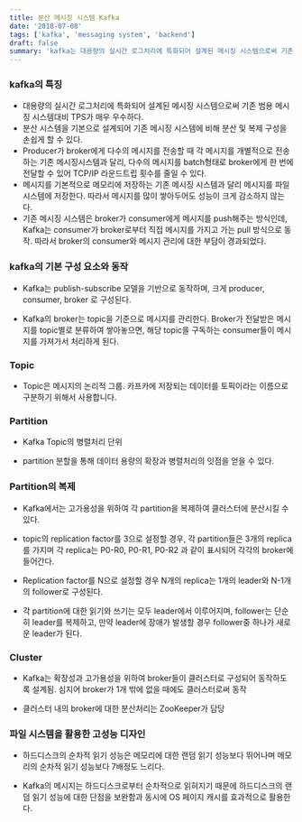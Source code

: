 ```yaml
---
title: 분산 메시징 시스템 Kafka
date: '2018-07-08'
tags: ['kafka', 'messaging system', 'backend']
draft: false
summary: 'kafka는 대용량의 실시간 로그처리에 특화되어 설계된 메시징 시스템으로써 기존 범용 메시징 시스템대비 TPS가 매우 우수하다.'
---
```


### kafka의 특징

- 대용량의 실시간 로그처리에 특화되어 설계된 메시징 시스템으로써 기존 범용 메시징 시스템대비 TPS가 매우 우수하다.
- 분산 시스템을 기본으로 설계되어 기존 메시징 시스템에 비해 분산 및 복제 구성을 손쉽게 할 수 있다.
- Producer가 broker에게 다수의 메시지를 전송할 때 각 메시지를 개별적으로 전송하는 기존 메시징시스템과 달리, 다수의 메시지를 batch형태로 broker에게 한 번에 전달할 수 있어 TCP/IP 라운드트립 횟수를 줄일 수 있다.
- 메시지를 기본적으로 메모리에 저장하는 기존 메시징 시스템과 달리 메시지를 파일 시스템에 저장한다. 따라서 메시지를 많이 쌓아두어도 성능이 크게 감소하지 않는다.
- 기존 메시징 시스템은 broker가 consumer에게 메시지를 push해주는 방식인데, Kafka는 consumer가 broker로부터 직접 메시지를 가지고 가는 pull 방식으로 동작. 따라서 broker의 consumer와 메시지 관리에 대한 부담이 경과되었다.

### kafka의 기본 구성 요소와 동작

- Kafka는 publish-subscribe 모델을 기반으로 동작하며, 크게 producer, consumer, broker 로 구성된다.

- Kafka의 broker는 topic을 기준으로 메시지를 관리한다. Broker가 전달받은 메시지를 topic별로 분류하여 쌓아놓으면, 해당 topic을 구독하는 consumer들이 메시지를 가져가서 처리하게 된다.

### Topic

- Topic은 메시지의 논리적 그룹. 카프카에 저장되는 데이터를 토픽이라는 이름으로 구분하기 위해서 사용합니다.

### Partition

- Kafka Topic의 병렬처리 단위

- partition 분할을 통해 데이터 용량의 확장과 병렬처리의 잇점을 얻을 수 있다.

### Partition의 복제

- Kafka에서는 고가용성을 위하여 각 partition을 복제하여 클러스터에 분산시킬 수 있다.

- topic의 replication factor를 3으로 설정할 경우, 각 partition들은 3개의 replica를 가지며 각 replica는 P0-R0, P0-R1, P0-R2 과 같이 표시되어 각각의 broker에 들어간다.

- Replication factor를 N으로 설정할 경우 N개의 replica는 1개의 leader와 N-1개의 follower로 구성된다.

- 각 partition에 대한 읽기와 쓰기는 모두 leader에서 이루어지며, follower는 단순히 leader를 복제하고, 만약 leader에 장애가 발생할 경우 follower중 하나가 새로운 leader가 된다.

### Cluster

- Kafka는 확장성과 고가용성을 위하여 broker들이 클러스터로 구성되어 동작하도록 설계됨. 심지어 broker가 1개 밖에 없을 때에도 클러스터로써 동작

- 클러스터 내의 broker에 대한 분산처리는 ZooKeeper가 담당

### 파일 시스템을 활용한 고성능 디자인

- 하드디스크의 순차적 읽기 성능은 메모리에 대한 랜덤 읽기 성능보다 뛰어나며 메모리의 순차적 읽기 성능보다 7배정도 느리다.

- Kafka의 메시지는 하드디스크로부터 순차적으로 읽혀지기 때문에 하드디스크의 랜덤 읽기 성능에 대한 단점을 보완함과 동시에 OS 페이지 캐시를 효과적으로 활용한다.
